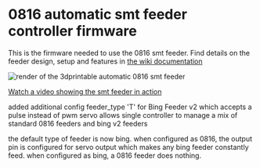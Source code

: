 # 0816 automatic smt feeder controller firmware

This is the firmware needed to use the 0816 smt feeder. Find details on the feeder design, setup and features in [the wiki documentation](https://docs.mgrl.de/maschine:pickandplace:feeder:0816feeder)

![render of the 3dprintable automatic 0816 smt feeder](https://user-images.githubusercontent.com/3868450/34632854-34719c14-f278-11e7-8e8d-e245edc932fc.jpg)

[Watch a video showing the smt feeder in action](https://www.youtube.com/watch?v=vJzb3llKgjA)

added additional config feeder_type 'T' for Bing Feeder v2 which accepts a pulse instead of pwm servo
allows single controller to manage a mix of standard 0816 feeders and bing v2 feeders

the default type of feeder is now bing.  when configured as 0816, the output pin is configured for servo output which makes any bing feeder constantly feed. when configured as bing, a 0816 feeder does nothing.